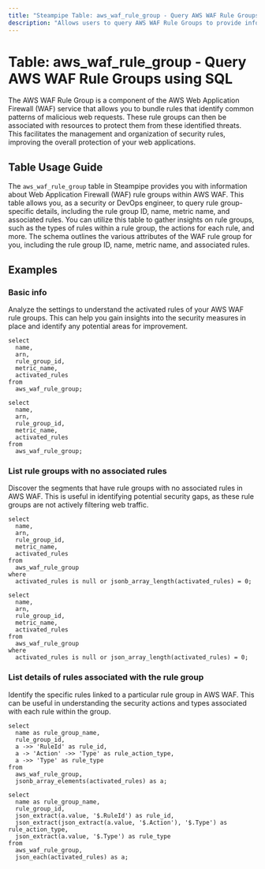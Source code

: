 ```yaml
---
title: "Steampipe Table: aws_waf_rule_group - Query AWS WAF Rule Groups using SQL"
description: "Allows users to query AWS WAF Rule Groups to provide information about Web Application Firewall (WAF) rule groups within AWS WAF. This table enables security and DevOps engineers to query rule group-specific details, including rules, actions, and associated metadata."
---
```


# Table: aws_waf_rule_group - Query AWS WAF Rule Groups using SQL

The AWS WAF Rule Group is a component of the AWS Web Application Firewall (WAF) service that allows you to bundle rules that identify common patterns of malicious web requests. These rule groups can then be associated with resources to protect them from these identified threats. This facilitates the management and organization of security rules, improving the overall protection of your web applications.

## Table Usage Guide

The `aws_waf_rule_group` table in Steampipe provides you with information about Web Application Firewall (WAF) rule groups within AWS WAF. This table allows you, as a security or DevOps engineer, to query rule group-specific details, including the rule group ID, name, metric name, and associated rules. You can utilize this table to gather insights on rule groups, such as the types of rules within a rule group, the actions for each rule, and more. The schema outlines the various attributes of the WAF rule group for you, including the rule group ID, name, metric name, and associated rules.

## Examples

### Basic info
Analyze the settings to understand the activated rules of your AWS WAF rule groups. This can help you gain insights into the security measures in place and identify any potential areas for improvement.

```sql+postgres
select
  name,
  arn,
  rule_group_id,
  metric_name,
  activated_rules
from
  aws_waf_rule_group;
```

```sql+sqlite
select
  name,
  arn,
  rule_group_id,
  metric_name,
  activated_rules
from
  aws_waf_rule_group;
```

### List rule groups with no associated rules
Discover the segments that have rule groups with no associated rules in AWS WAF. This is useful in identifying potential security gaps, as these rule groups are not actively filtering web traffic.

```sql+postgres
select
  name,
  arn,
  rule_group_id,
  metric_name,
  activated_rules
from
  aws_waf_rule_group
where
  activated_rules is null or jsonb_array_length(activated_rules) = 0;
```

```sql+sqlite
select
  name,
  arn,
  rule_group_id,
  metric_name,
  activated_rules
from
  aws_waf_rule_group
where
  activated_rules is null or json_array_length(activated_rules) = 0;
```

### List details of rules associated with the rule group
Identify the specific rules linked to a particular rule group in AWS WAF. This can be useful in understanding the security actions and types associated with each rule within the group.

```sql+postgres
select
  name as rule_group_name,
  rule_group_id,
  a ->> 'RuleId' as rule_id,
  a -> 'Action' ->> 'Type' as rule_action_type,
  a ->> 'Type' as rule_type
from
  aws_waf_rule_group,
  jsonb_array_elements(activated_rules) as a;
```

```sql+sqlite
select
  name as rule_group_name,
  rule_group_id,
  json_extract(a.value, '$.RuleId') as rule_id,
  json_extract(json_extract(a.value, '$.Action'), '$.Type') as rule_action_type,
  json_extract(a.value, '$.Type') as rule_type
from
  aws_waf_rule_group,
  json_each(activated_rules) as a;
```